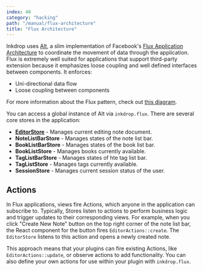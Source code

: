 ```yaml
---
index: 40
category: "hacking"
path: "/manual/flux-architecture"
title: "Flux Architecture"
---
```


Inkdrop uses [Alt](http://alt.js.org/), a slim implementation of Facebook's [Flux Application Architecture](https://facebook.github.io/flux/) to coordinate the movement of data through the application. Flux is extremely well suited for applications that support third-party extension because it emphasizes loose coupling and well defined interfaces between components. It enforces:

 * Uni-directional data flow
 * Loose coupling between components

For more information about the Flux pattern, check out [this diagram](https://facebook.github.io/flux/docs/overview.html#structure-and-data-flow).

You can access a global instance of Alt via `inkdrop.flux`.
There are several core stores in the application:

 * **[EditorStore](/reference/editor-store)** - Manages current editing note document.
 * **NoteListBarStore** - Manages states of the note list bar.
 * **BookListBarStore** - Manages states of the book list bar.
 * **BookListStore** - Manages books currently available.
 * **TagListBarStore** - Manages states of hte tag list bar.
 * **TagListStore** - Manages tags currently available.
 * **SessionStore** - Manages current session status of the user.

## Actions

In Flux applications, views fire Actions, which anyone in the application can subscribe to. Typically, Stores listen to actions to perform business logic and trigger updates to their corresponding views. For example, when you click "Create New Note" button on the top right corner of the note list bar, the React component for the button fires `EditorActions::create`. The `EditorStore` listens to this action and opens a newly created note.

This approach means that your plugins can fire existing Actions, like `EditorActions::update`, or observe actions to add functionality. You can also define your own actions for use within your plugin with `inkdrop.flux`.
